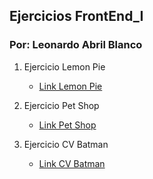 ## Ejercicios FrontEnd_I

### Por: Leonardo Abril Blanco

1. Ejercicio Lemon Pie
    - [Link Lemon Pie](https://leonardoabril.github.io/FrontEnd_I/ROOT_LemonPie/)

2. Ejercicio Pet Shop
    - [Link Pet Shop](https://leonardoabril.github.io/FrontEnd_I/ROOT_PetShop/)
3. Ejercicio CV Batman
    - [Link CV Batman](https://leonardoabril.github.io/FrontEnd_I/ROOT_cvBatman/)
